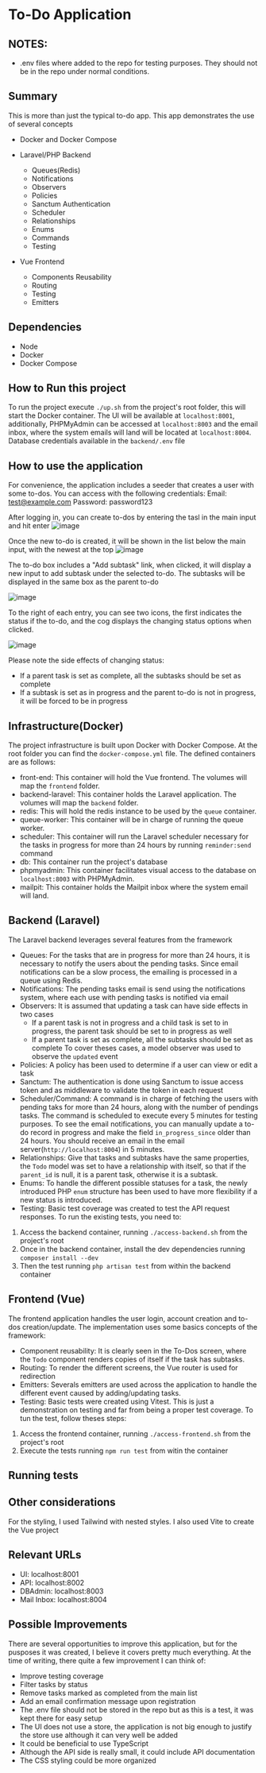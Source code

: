 # To-Do Application

## NOTES:
- .env files where added to the repo for testing purposes. They should not be in the repo under normal conditions.

## Summary
This is more than just the typical to-do app. This app demonstrates the use of several concepts
- Docker and Docker Compose
- Laravel/PHP Backend
  - Queues(Redis)
  - Notifications
  - Observers
  - Policies
  - Sanctum Authentication
  - Scheduler
  - Relationships
  - Enums
  - Commands
  - Testing
    
- Vue Frontend
  - Components Reusability
  - Routing
  - Testing
  - Emitters
 
## Dependencies
- Node
- Docker
- Docker Compose

## How to Run this project
To run the project execute `./up.sh` from the project's root folder, this will start the Docker container. The UI will be available at `localhost:8001`, additionally, PHPMyAdmin can be accessed at `localhost:8003` and the email inbox, where the system emails will land will be located at `localhost:8004`. Database credentials available in the `backend/.env` file

## How to use the application
For convenience, the application includes a seeder that creates a user with some to-dos. You can access with the following credentials:
Email: test@example.com
Password: password123

After logging in, you can create to-dos by entering the tasl in the main input and hit enter
![image](https://github.com/nsilva/dockerized-todo/assets/1390818/28358c88-db40-4568-8099-d14466c83b19)

Once the new to-do is created, it will be shown in the list below the main input, with the newest at the top
![image](https://github.com/nsilva/dockerized-todo/assets/1390818/831facb1-72df-4123-bbb3-5d9afc7b82e9)

The to-do box includes a "Add subtask" link, when clicked, it will display a new input to add subtask under the selected to-do. The subtasks will be displayed in the same box as the parent to-do

![image](https://github.com/nsilva/dockerized-todo/assets/1390818/fb31130c-d334-4ae2-92c7-a61016cfa202)

To the right of each entry, you can see two icons, the first indicates the status if the to-do, and the cog displays the changing status options when clicked.

![image](https://github.com/nsilva/dockerized-todo/assets/1390818/82f9591e-f15d-4015-9794-59dc85462272)

Please note the side effects of changing status:
- If a parent task is set as complete, all the subtasks should be set as complete
- If a subtask is set as in progress and the parent to-do is not in progress, it will be forced to be in progress

## Infrastructure(Docker)
The project infrastructure is built upon Docker with Docker Compose. At the root folder you can find the `docker-compose.yml` file. The defined containers are as follows:
- front-end: This container will hold the Vue frontend. The volumes will map the `frontend` folder.
- backend-laravel: This container holds the Laravel application. The volumes will map the `backend` folder.
- redis: This will hold the redis instance to be used by the `queue` container.
- queue-worker: This container will be in charge of running the queue worker.
- scheduler: This container will run the Laravel scheduler necessary for the tasks in progress for more than 24 hours by running `reminder:send` command
- db: This container run the project's database
- phpmyadmin: This container facilitates visual access to the database on `localhost:8003` with PHPMyAdmin.
- mailpit: This container holds the Mailpit inbox where the system email will land.

## Backend (Laravel)
The Laravel backend leverages several features from the framework
- Queues: For the tasks that are in progress for more than 24 hours, it is necessary to notify the users about the pending tasks. Since email notifications can be a slow process, the emailing is processed in a queue using Redis.
- Notifications: The pending tasks email is send using the notifications system, where each use with pending tasks is notified via email
- Observers: It is assumed that updating a task can have side effects in two cases
  - If a parent task is not in progress and a child task is set to in progress, the parent task should be set to in progress as well
  - If a parent task is set as complete, all the subtasks should be set as complete
 To cover theses cases, a model observer was used to observe the `updated` event
- Policies: A policy has been used to determine if a user can view or edit a task
- Sanctum: The authentication is done using Sanctum to issue access token and as middleware to validate the token in each request
- Scheduler/Command: A command is in charge of fetching the users with pending taks for more than 24 hours, along with the number of pendings tasks. The command is scheduled to execute every 5 minutes for testing purposes. To see the email notifications, you can manually update a to-do record in progress and make the field `in_progress_since` older than 24 hours. You should receive an email in the email server(`http://localhost:8004`) in 5 minutes.
- Relationships: Give that tasks and subtasks have the same properties, the `Todo` model was set to have a relationship with itself, so that if the `parent_id` is null, it is a parent task, otherwise it is a subtask.
- Enums: To handle the different possible statuses for a task, the newly introduced PHP `enum` structure has been used to have more flexibility if a new status is introduced.
- Testing: Basic test coverage was created to test the API request responses. To run the existing tests, you need to:
1. Access the backend container, running `./access-backend.sh` from the project's root
2. Once in the backend container, install the dev dependencies running `composer install --dev`
3. Then the test running `php artisan test` from within the backend container 

## Frontend (Vue)
The frontend application handles the user login, account creation and to-dos creation/update. The implementation uses some basics concepts of the framework:
- Component reusability: It is clearly seen in the To-Dos screen, where the `Todo` component renders copies of itself if the task has subtasks.
- Routing: To render the different screens, the Vue router is used for redirection
- Emitters: Severals emitters are used across the application to handle the different event caused by adding/updating tasks.
- Testing: Basic tests were created using Vitest. This is just a demonstration on testing and far from being a proper test coverage. To tun the test, follow theses steps:
1. Access the frontend container, running `./access-frontend.sh` from the project's root
2. Execute the tests running `npm run test` from witin the container

## Running tests

## Other considerations
For the styling, I used Tailwind with nested styles. I also used Vite to create the Vue project

## Relevant URLs

- UI: localhost:8001
- API: localhost:8002
- DBAdmin: localhost:8003
- Mail Inbox: localhost:8004

## Possible Improvements
There are several opportunities to improve this application, but for the pusposes it was created, I believe it covers pretty much everything. At the time of writing, there quite a few improvement I can think of:
- Improve testing coverage
- Filter tasks by status
- Remove tasks marked as completed from the main list
- Add an email confirmation message upon registration
- The .env file should not be stored in the repo but as this is a test, it was kept there for easy setup
- The UI does not use a store, the application is not big enough to justify the store use although it can very well be added
- It could be beneficial to use TypeScript 
- Although the API side is really small, it could include API documentation
- The CSS styling could be more organized
